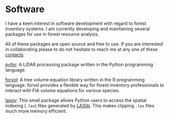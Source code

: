 # Software

I have a keen interest in software development with regard to forest inventory systems.
I am currently developing and maintaining several packages for use in forest resource
analysis.

All of these packages are open source and free to use. If you are interested in
collaborating please to do not hesitate to reach me at any one of these 
[contacts](contact).

[pyfor](https://github.com/brycefrank/PyFor): A LiDAR processing package written
in the Python programming language.

[forvol](https://github.com/brycefrank/forvol): A tree volume equation library
written in the R programming language. forvol provides a flexible way for forest
inventory professionals to interact with FIA volume equations for various species. 

[laxpy](https://github/com/brycefrank/laxpy): This small package allows Python
users to access the spatial indexing (`.lax`) files generated by [LASlib](https://github.com/LAStools/LAStools/tree/master/LASlib).
This makes clipping `.las` files much more memory efficient.
